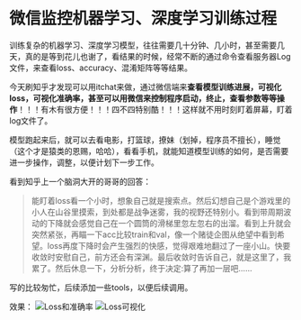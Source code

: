 # 微信监控机器学习、深度学习训练过程
训练复杂的机器学习、深度学习模型，往往需要几十分钟、几小时，甚至需要几天，真的是等到花儿也谢了，看结果的时候，经常不断的通过命令查看服务器Log文件，来查看loss、accuracy、混淆矩阵等等结果。

今天刷知乎才发现可以用itchat来做，通过微信端来**查看模型训练进展，可视化loss，可视化准确率，甚至可以用微信来控制程序启动，终止，查看参数等等操作**！！！有木有很方便！！！四不四特别酷！！！这样就不用时刻盯着屏幕，盯着log文件了。

模型跑起来后，就可以去看电影，打篮球，撩妹（划掉，程序员不擅长），睡觉（这个才是猿类的恩赐，哈哈），看看手机，就能知道模型训练的如何，是否需要进一步操作，调整，以便计划下一步工作。

看到知乎上一个脑洞大开的哥哥的回答：
> 能盯着loss看一个小时，想象自己就是搜索点。然后幻想自己是个游戏里的小人在山谷里摸索，到处都是战争迷雾，我的视野还特别小。看到带周期波动的下降就会感觉自己在一个圆筒的滑梯里忽左忽右的出溜。看到上升就会突然紧张，再瞄一下acc比较train和val，像一个赌徒企图从绝望中看到希望。loss再度下降时会产生强烈的快感，觉得艰难地翻过了一座小山。快要收敛时安慰自己，前方还会有深渊。最后收敛时告诉自己，就是这里了，我累了。然后休息一下，分析分析，终于决定:算了再加一层吧……

写的比较匆忙，后续添加一些tools，以便后续调用。

效果：
![Loss和准确率](http://oyspcrc3p.bkt.clouddn.com/1.jpeg)
![Loss可视化](http://oyspcrc3p.bkt.clouddn.com/2.jpeg)
